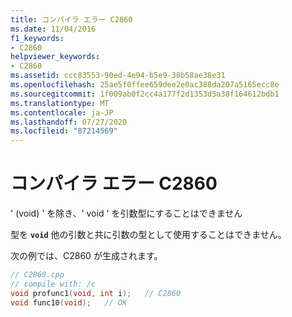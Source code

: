 ```yaml
---
title: コンパイラ エラー C2860
ms.date: 11/04/2016
f1_keywords:
- C2860
helpviewer_keywords:
- C2860
ms.assetid: ccc83553-90ed-4e94-b5e9-38b58ae38e31
ms.openlocfilehash: 25ae5f0ffee659dee2e0ac388da207a5165ecc8e
ms.sourcegitcommit: 1f009ab0f2cc4a177f2d1353d5a38f164612bdb1
ms.translationtype: MT
ms.contentlocale: ja-JP
ms.lasthandoff: 07/27/2020
ms.locfileid: "87214569"
---
```

# <a name="compiler-error-c2860"></a>コンパイラ エラー C2860

' (void) ' を除き、' void ' を引数型にすることはできません

型を **`void`** 他の引数と共に引数の型として使用することはできません。

次の例では、C2860 が生成されます。

```cpp
// C2860.cpp
// compile with: /c
void profunc1(void, int i);   // C2860
void func10(void);   // OK
```
